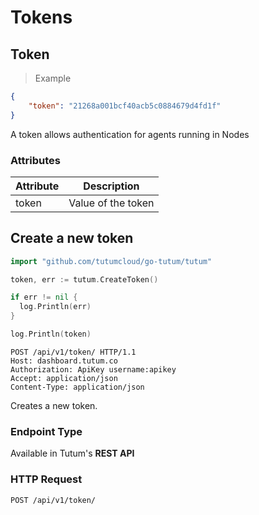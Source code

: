 # Tokens

## Token

> Example

```json
{
    "token": "21268a001bcf40acb5c0884679d4fd1f"
}
```

A token allows authentication for agents running in Nodes

### Attributes

Attribute | Description
--------- | -----------
token | Value of the token

## Create a new token

```go
import "github.com/tutumcloud/go-tutum/tutum"

token, err := tutum.CreateToken()

if err != nil {
  log.Println(err)
}

log.Println(token)
```

```http
POST /api/v1/token/ HTTP/1.1
Host: dashboard.tutum.co
Authorization: ApiKey username:apikey
Accept: application/json
Content-Type: application/json

```

Creates a new token.

### Endpoint Type

Available in Tutum's **REST API**

### HTTP Request

`POST /api/v1/token/`

